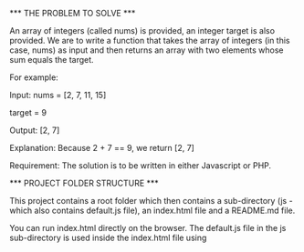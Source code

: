 
*** THE PROBLEM TO SOLVE ***

An array of integers (called nums) is provided, an integer target is also provided.
We are to write a function that takes the array of integers (in this case, nums) as input and then returns an array with two elements whose sum equals the target.

For example:

Input:
nums = [2, 7, 11, 15]

target = 9

Output:
[2, 7]

Explanation:
Because 2 + 7 == 9, we return [2, 7]

Requirement:
The solution is to be written in either Javascript or PHP.




***  PROJECT FOLDER STRUCTURE  ***

This project contains a root folder which then contains a sub-directory (js - which also contains default.js file), an index.html file and a README.md file.

You can run index.html directly on the browser. The default.js file in the js sub-directory is used inside the index.html file using <script> tag.

NOTED:
* Once you run the index.html file on your browser
* open your developer tool and get to the console.
* Once in the console, you will see the output of the script (default.js).


*** DEFAULT.JS ***
  
The default.js file is a javascript file used to solve the problem above.

In the script file, we have a function ( targetOperandsArray() ).

This function is built to take an array as an input. Thus, it has a few checks (in form of conditionals) to ensure that the right type is passed to it.
In situations where a value that isn't an array is passed as the argument, it returns a message to let us know this.

Basically, the function takes an array as input and then scans the elements of the array.
It scans the elements of the array to find if any two elements of the array can add up to the target.
Once two elements whose sum equals target is found, it returns an array of such elements, otherwise, it returns a message to let us know this.


I have used comments to explain parts of the program to ensure easy of understanding.
Feel free to reach out to me if you need more clarification.
